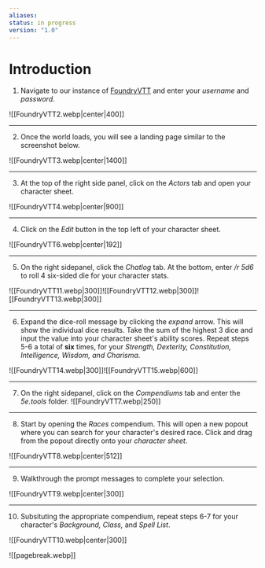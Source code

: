 ```yaml
---
aliases: 
status: in progress
version: "1.0"
---
```

# Introduction
1. Navigate to our instance of [FoundryVTT](https://foundryredirect.com/tcs) and enter your *username* and *password*.

![[FoundryVTT2.webp|center|400]]

--------------

2. Once the world loads, you will see a landing page similar to the screenshot below.

![[FoundryVTT3.webp|center|1400]]

-------------------

3. At the top of the right side panel, click on the *Actors* tab and open your character sheet.

![[FoundryVTT4.webp|center|900]]

-----------------

4. Click on the *Edit* button in the top left of your character sheet.

![[FoundryVTT6.webp|center|192]]

------------

5. On the right sidepanel, click the *Chatlog* tab. At the bottom, enter */r 5d6* to roll 4 six-sided die for your character stats.

![[FoundryVTT11.webp|300]]![[FoundryVTT12.webp|300]]![[FoundryVTT13.webp|300]]

-------------

6. Expand the dice-roll message by clicking the *expand* arrow. This will show the individual dice results. Take the sum of the highest 3 dice and input the value into your character sheet's ability scores. Repeat steps 5-6 a total of **six** times, for your *Strength, Dexterity, Constitution, Intelligence, Wisdom, and Charisma*.

![[FoundryVTT14.webp|300]]![[FoundryVTT15.webp|600]]

----------

7. On the right sidepanel, click on the *Compendiums* tab and enter the *5e.tools* folder.
![[FoundryVTT7.webp|250]]

------------

8. Start by opening the *Races* compendium. This will open a new popout where you can search for your character's desired race. Click and drag from the popout directly onto your *character sheet*.

![[FoundryVTT8.webp|center|512]]

-----------

9. Walkthrough the prompt messages to complete your selection.

![[FoundryVTT9.webp|center|300]]

------------

10. Subsituting the appropriate compendium, repeat steps 6-7 for your character's *Background, Class,* and *Spell List*.

![[FoundryVTT10.webp|center|300]]


![[pagebreak.webp]]